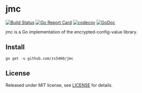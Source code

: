 # jmc

[![Build Status](https://travis-ci.org/zs5460/jmc.svg?branch=master)](https://travis-ci.org/zs5460/jmc)
[![Go Report Card](https://goreportcard.com/badge/github.com/zs5460/jmc)](https://goreportcard.com/report/github.com/zs5460/jmc)
[![codecov](https://codecov.io/gh/zs5460/jmc/branch/master/graph/badge.svg)](https://codecov.io/gh/zs5460/jmc)
[![GoDoc](https://godoc.org/github.com/zs5460/jmc?status.svg)](https://godoc.org/github.com/zs5460/jmc)

jmc is a Go implementation of the encrypted-config-value library.

## Install

```shell
go get -u github.com/zs5460/jmc
```

## License

Released under MIT license, see [LICENSE](LICENSE) for details.
